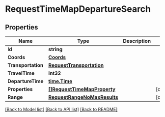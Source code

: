 # RequestTimeMapDepartureSearch

## Properties
Name | Type | Description | Notes
------------ | ------------- | ------------- | -------------
**Id** | **string** |  | 
**Coords** | [**Coords**](Coords.md) |  | 
**Transportation** | [**RequestTransportation**](RequestTransportation.md) |  | 
**TravelTime** | **int32** |  | 
**DepartureTime** | [**time.Time**](time.Time.md) |  | 
**Properties** | [**[]RequestTimeMapProperty**](RequestTimeMapProperty.md) |  | [optional] 
**Range** | [**RequestRangeNoMaxResults**](RequestRangeNoMaxResults.md) |  | [optional] 

[[Back to Model list]](../README.md#documentation-for-models) [[Back to API list]](../README.md#documentation-for-api-endpoints) [[Back to README]](../README.md)


